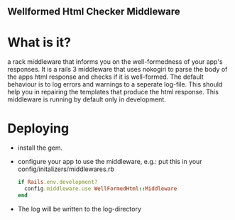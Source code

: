 Wellformed Html Checker Middleware
----------------------------------

What is it?
===========

a rack middleware that informs you on the well-formedness of your app's responses.
It is a rails 3 middleware that uses nokogiri to parse the body of the apps html
response and checks if it is well-formed.
The default behaviour is to log errors and warnings to a seperate log-file.
This should help you in repairing the templates that produce the html response.
This middleware is running by default only in development.

Deploying
=========

 * install the gem.

 * configure your app to use the middleware, e.g.:
    put this in your config/initalizers/middlewares.rb

    ```ruby
    if Rails.env.development?
      config.middleware.use WellFormedHtml::Middleware
    end

 * The log will be written to the log-directory

